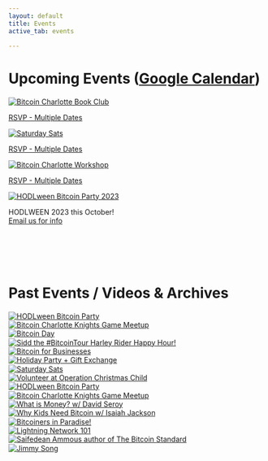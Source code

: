 ```yaml
---
layout: default
title: Events
active_tab: events

---
```


# Upcoming Events ([Google Calendar](https://calendar.google.com/calendar/u/0?cid=MGdybDNsdjUyYnE0ZnVjMGVpdTAxdWVtZmtAZ3JvdXAuY2FsZW5kYXIuZ29vZ2xlLmNvbQ))

<article style="margin:20px 0 50px">
<div class="row no-gutters pb-5">
    <div class="col">
        <a href="/book-club"><img src="/assets/img/posts/InstagramBookClub2.jpg" alt="Bitcoin Charlotte Book Club" title="Bitcoin Charlotte Book Club"/></a>
        <p class="pic-caption">
            <!-- <span>Book Club:<br> Every 1st Monday of the Month</span><br> -->
            <span><a href="/book-club">RSVP - Multiple Dates</a><br>
        </p>
    </div>
    <div class="col">
        <a href="https://www.meetup.com/BitcoinCharlotte/events/"><img src="/assets/img/posts/InstagramSaturdaySats.jpg" alt="Saturday Sats" title="Saturday Sats"/></a>
        <p class="pic-caption">
            <!-- <span>Saturday Sats Social:<br> Every 2nd Saturday of the Month</span><br> -->
            <span><a href="https://www.meetup.com/BitcoinCharlotte/events/">RSVP - Multiple Dates</a><br>
        </p>
    </div>
    <div class="col">
        <a href="https://www.meetup.com/BitcoinCharlotte/events/"><img src="/assets/img/posts/Instagramworkshop.jpg" alt="Bitcoin Charlotte Workshop" title="Bitcoin Charlotte Workshop"/></a>
        <p class="pic-caption">
            <!-- <span>Workshop: <br> Every 4th Monday of the Month</span><br> -->
            <span><a href="https://www.meetup.com/BitcoinCharlotte/events/">RSVP - Multiple Dates</a><br>
        </p>
    </div>
</div>
<div class="row no-gutters">
    <div class="col">
        <a href="/book-club"><img src="/assets/img/posts/hodlween-cltguide-900x250.jpg" alt="HODLween Bitcoin Party 2023" title="HODLween Bitcoin Party 2023"/></a>
        <p class="pic-caption">
            <span>HODLWEEN 2023 this October!</span><br>
            <span><a href="mailto:hodl@bitcoincharlotte.org?subject=Hodlween 2023">Email us for info</a>
        </p>
    </div>
</div>
</article>

<div class="glow-bar glow-bar-divider container-fluid" style="margin-bottom:50px;">&nbsp;</div>

# Past Events / Videos & Archives

<article style="margin:20px 0 1px">
<div class="row no-gutters">
    <div class="col">
        <a href="https://hodlween.party"><img src="/assets/img/hodlween/hodlween2022-website.jpg" alt="HODLween Bitcoin Party" title="HODLween Bitcoin Party"/></a>
    </div>
    <div class="col">
        <a href="/event-2022-07-15"><img src="/assets/img/posts/InstagramKnights2022.jpg" alt="Bitcoin Charlotte Knights Game Meetup" title="Bitcoin Charlotte Knights Game Meetup"/></a>
    </div>
    <div class="col">
        <a href="/event-2022-06-11"><img src="/assets/img/posts/Instagram-bitcoinday.jpg" alt="Bitcoin Day" title="Bitcoin Day"/></a>
    </div>
</div>
</article>
<article style="margin:0 0 1px">
<div class="row no-gutters">
    <div class="col">
        <a href="/event-2022-05-09"><img src="/assets/img/posts/Instagram-sidd-bitcoin-tour-website.jpg" alt="Sidd the #BitcoinTour Harley Rider Happy Hour!" title="Sidd the #BitcoinTour Harley Rider Happy Hour!"/></a>
    </div>
    <div class="col">
        <a href="/event-2022-03-23"><img src="/assets/img/posts/InstagramB4B.jpg" alt="Bitcoin for Businesses" title="Bitcoin for Businesses"/></a>
    </div>
    <div class="col ">
        <a href="/event-2022-01-27"><img src="/assets/img/posts/Instagramholidayparty.jpg" alt="Holiday Party + Gift Exchange" title="Holiday Party + Gift Exchange"/></a>
    </div>
</div>
</article>

<article style="margin:0 0 1px">
<div class="row no-gutters">
    <div class="col">
        <a href="/event-2021-12-15"><img src="/assets/img/posts/Instagram-bitcoin-rox.jpg" alt="Saturday Sats" title="Saturday Sats"/></a>
    </div>
    <div class="col">
        <a href="/event-2021-11-30"><img src="/assets/img/posts/Instagram-operation-x.jpg" alt="Volunteer at Operation Christmas Child" title="Volunteer at Operation Christmas Child"/></a>
    </div>
    <div class="col">
        <a href="/hodlween2021"><img src="/assets/img/posts/hodlween2021.jpg" alt="HODLween Bitcoin Party" title="HODLween Bitcoin Party"/></a>
    </div>
</div>
</article>

<article style="margin:0 0 1px">
<div class="row no-gutters">
    <div class="col">
        <a href="/event-2021-09-18"><img src="/assets/img/posts/event4Instagram.jpg" alt="Bitcoin Charlotte Knights Game Meetup" title="Bitcoin Charlotte Knights Game Meetup"/></a>
    </div>
    <div class="col">
        <a href="/event-2021-08-10"><img src="/assets/img/posts/what-is-money-david-seroy.jpg" alt="What is Money? w/ David Seroy" title="What is Money? w/ David Seroy"/></a>
    </div>
    <div class="col">
        <a href="/event-2021-07-29"><img src="/assets/img/posts/isaiah-jackson-why-kids-need-bitcoin.jpg" alt="Why Kids Need Bitcoin w/ Isaiah Jackson" title="Why Kids Need Bitcoin w/ Isaiah Jackson"/></a>
    </div>
</div>
</article>

<article style="margin:0 0 1px">
<div class="row no-gutters">
    <div class="col">
        <a href="/event-2021-06-16"><img src="/assets/img/posts/bitcoin-paradise-recap-event1.jpg" alt="Bitcoiners in Paradise!" title="Bitcoiners in Paradise!"/></a>
    </div>
    <div class="col">
        <a href="/event-2021-02-02"><img src="/assets/img/posts/lightning-network-meetup-feb2nd.jpg" alt="Lightning Network 101" title="Lightning Network 101"/></a>
    </div>
    <div class="col">
        <a href="/event-2018-06-13"><img src="/assets/img/posts/saifedean-ammous-event.jpg" alt="Saifedean Ammous author of The Bitcoin Standard" title="Saifedean Ammous author of The Bitcoin Standard"/></a>
    </div>
</div>
</article>

<article style="margin:0 0 1px">
<div class="row no-gutters">
<div class="col">
    <a href="/event-2018-01-17"><img src="/assets/img/posts/jimmysong-event.jpg" alt="Jimmy Song" title="Jimmy Song"/></a>
</div>
<div class="col"></div>
<div class="col"></div>
</div>
</article>
